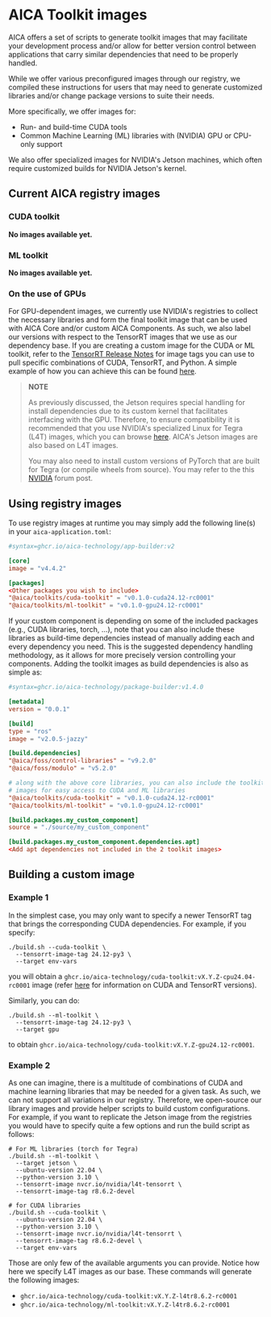 # AICA Toolkit images

AICA offers a set of scripts to generate toolkit images that may facilitate your development process and/or allow for
better version control between applications that carry similar dependencies that need to be properly handled.

While we offer various preconfigured images through our registry, we compiled these instructions for users that may need
to generate customized libraries and/or change package versions to suite their needs.

More specifically, we offer images for:

- Run- and build-time CUDA tools
- Common Machine Learning (ML) libraries with (NVIDIA) GPU or CPU-only support

We also offer specialized images for NVIDIA's Jetson machines, which often require customized builds for NVIDIA
Jetson's kernel.

## Current AICA registry images

### CUDA toolkit

<!-- | Image name  | CUDA Version | TensorRT Version | Python Version | Description |
|-------------|-----|---|---|--| -->

**No images available yet.**

### ML toolkit

<!-- | Image name  | Target (CPU/GPU) | Needs CUDA | Python Version | Description |
|-------------|-----|---|---|--| -->

**No images available yet.**

### On the use of GPUs

For GPU-dependent images, we currently use NVIDIA's registries to collect the necessary libraries and form the final
toolkit image that can be used with AICA Core and/or custom AICA Components. As such, we also label our versions with
respect to the TensorRT images that we use as our dependency base. If you are creating a custom image for the CUDA or ML
toolkit, refer to the
[TensorRT Release Notes](https://docs.nvidia.com/deeplearning/frameworks/container-release-notes/index.html) for image
tags you can use to pull specific combinations of CUDA, TensorRT, and Python. A simple example of how you can achieve
this can be found [here](#building-a-custom-image).

> **NOTE**
>
> As previously discussed, the Jetson requires special handling for install dependencies due to its custom kernel that
> facilitates interfacing with the GPU. Therefore, to ensure compatibility it is recommended that you use NVIDIA's
> specialized Linux for Tegra (L4T) images, which you can browse
> [here](https://catalog.ngc.nvidia.com/orgs/nvidia/containers/l4t-tensorrt). AICA's Jetson images are also based on L4T
> images.
> 
> You may also need to install custom versions of PyTorch that are built for Tegra (or compile wheels from source). You
> may refer to the this [NVIDIA](https://forums.developer.nvidia.com/t/pytorch-for-jetson/72048) forum post.

## Using registry images

To use registry images at runtime you may simply add the following line(s) in your `aica-application.toml`:

```toml
#syntax=ghcr.io/aica-technology/app-builder:v2

[core]
image = "v4.4.2"

[packages]
<Other packages you wish to include>
"@aica/toolkits/cuda-toolkit" = "v0.1.0-cuda24.12-rc0001"
"@aica/toolkits/ml-toolkit" = "v0.1.0-gpu24.12-rc0001"
```

If your custom component is depending on some of the included packages (e.g., CUDA libraries, torch, ...), note that you
can also include these libraries as build-time dependencies instead of manually adding each and every dependency you
need. This is the suggested dependency handling methodology, as it allows for more precisely version controlling your
components. Adding the toolkit images as build dependencies is also as simple as:

```toml
#syntax=ghcr.io/aica-technology/package-builder:v1.4.0

[metadata]
version = "0.0.1"

[build]
type = "ros"
image = "v2.0.5-jazzy"

[build.dependencies]
"@aica/foss/control-libraries" = "v9.2.0"
"@aica/foss/modulo" = "v5.2.0"

# along with the above core libraries, you can also include the toolkit
# images for easy access to CUDA and ML libraries
"@aica/toolkits/cuda-toolkit" = "v0.1.0-cuda24.12-rc0001"
"@aica/toolkits/ml-toolkit" = "v0.1.0-gpu24.12-rc0001"

[build.packages.my_custom_component]
source = "./source/my_custom_component"

[build.packages.my_custom_component.dependencies.apt]
<Add apt dependencies not included in the 2 toolkit images>
```

## Building a custom image

### Example 1

In the simplest case, you may only want to specify a newer TensorRT tag that brings the corresponding CUDA dependencies.
For example, if you specify:

```shell
./build.sh --cuda-toolkit \
  --tensorrt-image-tag 24.12-py3 \
  --target env-vars
```

you will obtain a `ghcr.io/aica-technology/cuda-toolkit:vX.Y.Z-cpu24.04-rc0001` image (refer
[here]((https://docs.nvidia.com/deeplearning/frameworks/container-release-notes/index.html)) for information on CUDA and
TensorRT versions).

Similarly, you can do:

```shell
./build.sh --ml-toolkit \
  --tensorrt-image-tag 24.12-py3 \
  --target gpu
```

to obtain `ghcr.io/aica-technology/cuda-toolkit:vX.Y.Z-gpu24.12-rc0001`.

### Example 2

As one can imagine, there is a multitude of combinations of CUDA and machine learning libraries that may be needed for a
given task. As such, we can not support all variations in our registry. Therefore, we open-source our library images
and provide helper scripts to build custom configurations. For example, if you want to replicate the Jetson image from
the registries you would have to specify quite a few options and run the build script as follows:

```shell
# For ML libraries (torch for Tegra)
./build.sh --ml-toolkit \
  --target jetson \
  --ubuntu-version 22.04 \
  --python-version 3.10 \
  --tensorrt-image nvcr.io/nvidia/l4t-tensorrt \
  --tensorrt-image-tag r8.6.2-devel

# for CUDA libraries
./build.sh --cuda-toolkit \
  --ubuntu-version 22.04 \
  --python-version 3.10 \
  --tensorrt-image nvcr.io/nvidia/l4t-tensorrt \
  --tensorrt-image-tag r8.6.2-devel \
  --target env-vars
```

Those are only few of the available arguments you can provide. Notice how here we specify L4T images as our base. These
commands will generate the following images:

- `ghcr.io/aica-technology/cuda-toolkit:vX.Y.Z-l4tr8.6.2-rc0001`
- `ghcr.io/aica-technology/ml-toolkit:vX.Y.Z-l4tr8.6.2-rc0001`